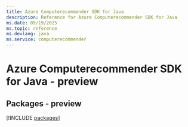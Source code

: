 ```yaml
---
title: Azure Computerecommender SDK for Java
description: Reference for Azure Computerecommender SDK for Java
ms.date: 09/19/2025
ms.topic: reference
ms.devlang: java
ms.service: computerecommender
---
```

# Azure Computerecommender SDK for Java - preview
## Packages - preview
[!INCLUDE [packages](computerecommender-index.md)]